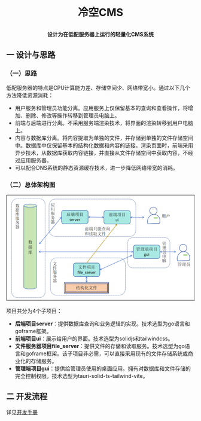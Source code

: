 <h1 align="center" style="margin: 30px 0 30px; font-weight: bold;">冷空CMS</h1>
<h4 align="center">设计为在低配服务器上运行的轻量化CMS系统</h4>

## 一 设计与思路
### （一）思路
低配服务器的特点是CPU计算能力差、存储空间少、网络带宽小。通过以下几个方法降低资源消耗：
- 用户服务和管理员功能分离。应用服务上仅保留基本的查询和查看操作，将增加、删除、修改等操作转移到管理员电脑上。
- 前端与后端进行分离。不采用服务端渲染技术，将界面的渲染转移到用户电脑上。
- 内容与数据库分离。将内容提取为单独的文件，并存储到单独的文件存储空间中。数据库中仅保留基本的结构化数据和内容的链接。渲染页面时，前端采用异步技术，从数据库获取内容链接，并直接从文件存储空间中获取内容，不经过应用服务器。
- 可以配合DNS系统的静态资源缓存技术，进一步降低网络带宽的消耗。
### （二）总体架构图
![alt text](docs/img/1.png)

项目共分为4个子项目：
- **后端项目server**：提供数据库查询和业务逻辑的实现。技术选型为go语言和goframe框架。
- **前端项目ui**：展示给用户的界面。技术选型为solidjs和tailwindcss。
- **文件服务器项目file_server**：提供文件的存储和读取服务。技术选型为go语言和goframe框架。该子项目非必需，可以直接采用现有的文件存储系统或商业化的存储服务。
- **管理端项目gui**：提供给管理员使用的桌面应用。拥有对数据库和文件存储的完全控制权限。技术选型为tauri-solid-ts-tailwind-vite。
## 二 开发流程
详见[开发手册](docs/dev.md)